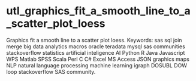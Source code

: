 # utl_graphics_fit_a_smooth_line_to_a_scatter_plot_loess
Graphics fit a smooth line to a scatter plot loess.  Keywords: sas sql join merge big data analytics macros oracle teradata mysql sas communities stackoverflow statistics artificial inteligence AI Python R Java Javascript WPS Matlab SPSS Scala Perl C C# Excel MS Access JSON graphics maps NLP natural language processing machine learning igraph DOSUBL DOW loop stackoverflow SAS community.
